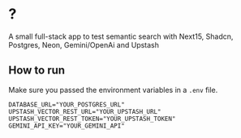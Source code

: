 
# ?
A small full-stack app to test semantic search with Next15, Shadcn, Postgres, Neon, Gemini/OpenAi and Upstash

## How to run
Make sure you passed the environment variables in a `.env` file.

```dotenv
DATABASE_URL="YOUR_POSTGRES_URL"
UPSTASH_VECTOR_REST_URL="YOUR_UPSTASH_URL"
UPSTASH_VECTOR_REST_TOKEN="YOUR_UPSTASH_TOKEN"
GEMINI_API_KEY="YOUR_GEMINI_API"
```